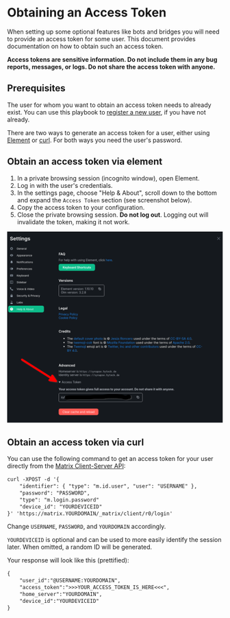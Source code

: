 # Obtaining an Access Token

When setting up some optional features like bots and bridges you will need to provide an access token for some user. This document provides documentation on how to obtain such an access token.

**Access tokens are sensitive information. Do not include them in any bug reports, messages, or logs. Do not share the access token with anyone.**

## Prerequisites

The user for whom you want to obtain an access token needs to already exist. You can use this playbook to [register a new user](registering-users.md), if you have not already.

There are two ways to generate an access token for a user, either using [Element](#obtain-an-access-token-via-element) or [curl](#obtain-an-access-token-via-curl). For both ways you need the user's password.

## Obtain an access token via element

1. In a private browsing session (incognito window), open Element.
1. Log in with the user's credentials.
1. In the settings page, choose "Help & About", scroll down to the bottom and expand the `Access Token` section (see screenshot below).
1. Copy the access token to your configuration.
1. Close the private browsing session. **Do not log out**. Logging out will invalidate the token, making it not work.

![Obtaining an access token with Element](assets/obtain_admin_access_token_element.png)


## Obtain an access token via curl

You can use the following command to get an access token for your user directly from the [Matrix Client-Server API](https://www.matrix.org/docs/guides/client-server-api#login):

```
curl -XPOST -d '{
    "identifier": { "type": "m.id.user", "user": "USERNAME" },
    "password": "PASSWORD",
    "type": "m.login.password"
    "device_id": "YOURDEVICEID"
}' 'https://matrix.YOURDOMAIN/_matrix/client/r0/login'
```
Change `USERNAME`, `PASSWORD`, and `YOURDOMAIN` accordingly.

`YOURDEVICEID` is optional and can be used to more easily identify the session later. When omitted, a random ID will be generated.

Your response will look like this (prettified):

```
{
    "user_id":"@USERNAME:YOURDOMAIN",
    "access_token":">>>YOUR_ACCESS_TOKEN_IS_HERE<<<",
    "home_server":"YOURDOMAIN",
    "device_id":"YOURDEVICEID"
}
```
